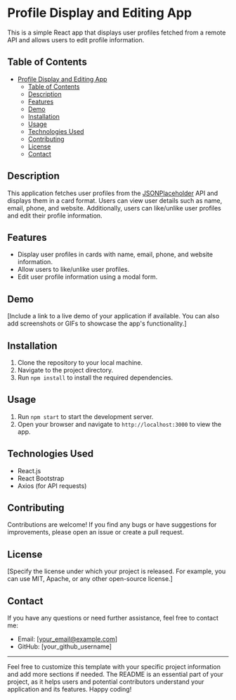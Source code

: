 # Profile Display and Editing App

This is a simple React app that displays user profiles fetched from a remote API and allows users to edit profile information.

## Table of Contents

- [Profile Display and Editing App](#profile-display-and-editing-app)
  - [Table of Contents](#table-of-contents)
  - [Description](#description)
  - [Features](#features)
  - [Demo](#demo)
  - [Installation](#installation)
  - [Usage](#usage)
  - [Technologies Used](#technologies-used)
  - [Contributing](#contributing)
  - [License](#license)
  - [Contact](#contact)

## Description

This application fetches user profiles from the [JSONPlaceholder](https://jsonplaceholder.typicode.com/) API and displays them in a card format. Users can view user details such as name, email, phone, and website. Additionally, users can like/unlike user profiles and edit their profile information.

## Features

- Display user profiles in cards with name, email, phone, and website information.
- Allow users to like/unlike user profiles.
- Edit user profile information using a modal form.

## Demo

[Include a link to a live demo of your application if available. You can also add screenshots or GIFs to showcase the app's functionality.]

## Installation

1. Clone the repository to your local machine.
2. Navigate to the project directory.
3. Run `npm install` to install the required dependencies.

## Usage

1. Run `npm start` to start the development server.
2. Open your browser and navigate to `http://localhost:3000` to view the app.

## Technologies Used

- React.js
- React Bootstrap
- Axios (for API requests)

## Contributing

Contributions are welcome! If you find any bugs or have suggestions for improvements, please open an issue or create a pull request.

## License

[Specify the license under which your project is released. For example, you can use MIT, Apache, or any other open-source license.]

## Contact

If you have any questions or need further assistance, feel free to contact me:

- Email: [your_email@example.com]
- GitHub: [your_github_username]

---
Feel free to customize this template with your specific project information and add more sections if needed. The README is an essential part of your project, as it helps users and potential contributors understand your application and its features. Happy coding!
